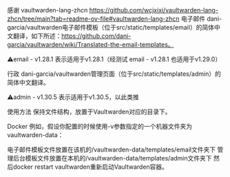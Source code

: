 感谢 vaultwarden-lang-zhcn
https://github.com/wcjxixi/vaultwarden-lang-zhcn/tree/main?tab=readme-ov-file#vaultwarden-lang-zhcn
电子邮件
dani-garcia/vaultwarden电子邮件模板（位于src/static/templates/email）的简体中文翻译，如下所述：https://github.com/dani-garcia/vaultwarden/wiki/Translated-the-email-templates。

⚠️email - v1.28.1 表示适用于v1.28.1（经测试 email - v1.28.1 也适用于v1.29.0）

行政
dani-garcia/vaultwarden管理页面（位于src/static/templates/admin）的简体中文翻译。

⚠️admin - v1.30.5 表示适用于v1.30.5，以此类推

使用方法
保持文件结构，放置于Vaultwarden对应的目录下。

Docker 例如，假设你配置的时候使用-v参数指定的一个机器文件夹为vaultwarden-data：

电子邮件模板文件放置在该机的/vaultwarden-data/templates/email文件夹下
管理后台模板文件放置在本机的/vaultwarden-data/templates/admin文件夹下
然后docker restart vaultwarden重新启动Vaultwarden容器。
